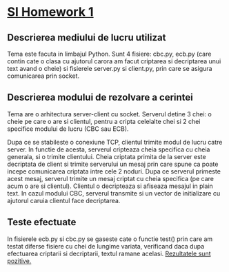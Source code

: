 # [SI Homework 1](https://profs.info.uaic.ro/~nica.anca/is/tema_1_SI_2020_marti.pdf)

## Descrierea mediului de lucru utilizat

Tema este facuta in limbajul Python. Sunt 4 fisiere: cbc.py, ecb.py (care contin cate o clasa cu ajutorul carora am facut criptarea si decriptarea unui text avand o cheie) si fisierele server.py si client.py, prin care se asigura comunicarea prin socket.

## Descrierea modului de rezolvare a cerintei

Tema are o arhitectura server-client cu socket. Serverul detine 3 chei: o cheie pe care o are si clientul, pentru a cripta celelalte chei si 2 chei specifice modului de lucru (CBC sau ECB).

Dupa ce se stabileste o conexiune TCP, clientul trimite modul de lucru catre server. In functie de acesta, serverul cripteaza cheia specifica cu cheia generala, si o trimite clientului. Cheia criptata primita de la server este decriptata de client si trimite serverului un mesaj prin care spune ca poate incepe comunicarea criptata intre cele 2 noduri. Dupa ce serverul primeste acest mesaj, serverul trimite un mesaj criptat cu cheia specifica (pe care acum o are si clientul). Clientul o decripteaza si afiseaza mesajul in plain text. In cazul modului CBC, serverul transmite si un vector de initializare cu ajutorul caruia clientul face decriptarea.

## Teste efectuate

In fisierele ecb.py si cbc.py se gaseste cate o functie test() prin care am testat diferse fisiere cu chei de lungime variata, verificand daca dupa efectuarea criptarii si decriptarii, textul ramane acelasi. [Rezultatele sunt pozitive.](https://ibb.co/6vTCdDR)
